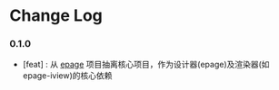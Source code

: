 # Change Log


### 0.1.0

- [feat] : 从 [epage](https://github.com/didi/epage) 项目抽离核心项目，作为设计器(epage)及渲染器(如epage-iview)的核心依赖